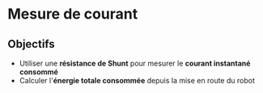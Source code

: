 # Mesure de courant

## Objectifs

- Utiliser une **résistance de Shunt** pour mesurer le **courant instantané consommé**
- Calculer l'**énergie totale consommée** depuis la mise en route du robot